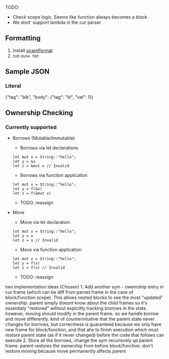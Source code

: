 TODO: 
- Check scope logic. Seems like function always becomes a block
- We dont' support lambda in the cur parser

## Formatting

1. Install [ocamlformat](https://github.com/ocaml-ppx/ocamlformat#installation)
2. run `dune fmt`

## Sample JSON

### Literal

{"tag": "blk", "body": {"tag": "lit", "val": 1}}

## Ownership Checking

### Currently supported

- Borrows (Mutable/Immutable)
  - Borrows via let declarations

  ```
  let mut x = String::"hello";
  let y = &x
  let z = &mut x // Invalid
  ```

  - Borrows via function application

  ```
  let mut x = String::"hello";
  let y = f(&x)
  let z = f(&mut x)
  ```

  - TODO: reassign

- Move
  - Move via let declaration

  ```
  let mut x = String::"hello";
  let y = x
  let z = x // Invalid
  ```

  - Move via function application
  ```
  let mut x = String::"hello";
  let y = f(x)
  let z = f(x) // Invalid
  ```

  - TODO: reassign


two implementation ideas
(Chosen) 1. Add another sym - owenrship entry in cur frame (which can be diff from parnet frame in the case of block/function scope). This allows nested blocks to see the most "updated" ownership. parent simply doesnt know about the child frames so it's essentialy "restored" wihtout explciitly tracking brorows in the state. however, moving should modify in the parent frame. so we handle borrow and move differently. kind of counterintuitive that the parent state never changes for borrows, but correctness is guaranteed because we only have new frame for block/function, and that ahs to finish execution which must restore parent state (as if it never changed) before the code that follows can execute
2. Store all the borrows, change the sym recurisvely up parent frame. parent restores the ownership from before block/function. don't restore moving because move permanently affects parent
